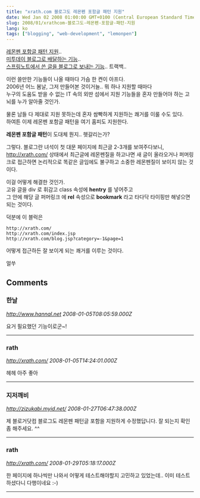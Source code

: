 ```yaml
---
title: "xrath.com 블로그도 레몬펜 포함글 패턴 지원"
date: Wed Jan 02 2008 01:00:00 GMT+0100 (Central European Standard Time)
slug: 2008/01/xrathcom-블로그도-레몬펜-포함글-패턴-지원
lang: ko
tags: ["blogging", "web-development", "lemonpen"]
---
```


[레몬펜 포함글 패턴 지원](http://lemonpen.springnote.com/pages/685640.xhtml)..  
[미투데이 블로그로 배달하는 기능](http://www.openonweb.com/mashupcontent/%EB%AF%B8%ED%88%AC%EB%8D%B0%EC%9D%B4-%EB%B8%94%EB%A1%9C%EA%B7%B8-%EA%B8%80%EB%B0%B0%EB%8B%AC)..   
[스프링노트에서 쓴 글을 블로그로 보내는 기능](http://help.springnote.com/pages/229046)..
트랙백..

이런 쓸만한 기능들이 나올 때마다 가슴 한 켠이 아프다.  
2006년 어느 봄날, 그저 만들어본 것이거늘.. 뭐 하나 지원할 때마다   
누구의 도움도 받을 수 없는 IT 속의 외딴 섬에서 지원 기능들을 혼자 만들어야 하는 고뇌를 누가 알아줄 것인가.

물론 남들 다 제대로 지원 못하는데 혼자 쌈빡하게 지원하는 쾌거를 이룰 수도 있다.   
하여튼 이제 레몬펜 포함글 패턴을 여기 홈피도 지원한다.

**레몬펜 포함글 패턴**이 도대체 뭔지.. 헷갈리는가?

그렇다. 블로그란 녀석이 첫 대문 페이지에 최근글 2-3개를 보여주다보니,   
http://xrath.com/ 상태에서 최근글에 레몬펜질을 하고나면 새 글이 올라오거나 퍼머링크로 접근하면 논리적으로 똑같은 글임에도 불구하고 소중한 레몬펜질이 보이지 않는 것이다.

이걸 어떻게 해결한 것인가.  
고유 글을 div 로 휘감고 class 속성에 **hentry** 를 넣어주고   
그 안에 해당 글 퍼머링크 에 **rel** 속성으로 **bookmark** 라고 타다닥 타이핑만 해넣으면 되는 것이다.

덕분에 이 블럭은 

```
http://xrath.com/
http://xrath.com/index.jsp
http://xrath.com/blog.jsp?category=-1&page=1
```

어떻게 접근하든 잘 보이게 되는 쾌거를 이루는 것이다.

얼쑤

## Comments

### 한날
*http://www.hannal.net*
*2008-01-05T08:05:59.000Z*

요거 필요했던 기능이로군~!

---

### rath
*http://xrath.com/*
*2008-01-05T14:24:01.000Z*

헤헤 아주 좋아

---

### 지저깨비
*http://zizukabi.myid.net/*
*2008-01-27T06:47:38.000Z*

제 블로거닷컴 블로그도 레몬펜 패턴글 포함을 지원하게 수정했답니다.
잘 되는지 확인 좀 해주세요. ^^

---

### rath
*http://xrath.com/*
*2008-01-29T05:18:17.000Z*

한 페이지에 하나씩만 나와서 어떻게 테스트해야할지 고민하고 있었는데..
이미 테스트 하셨다니 다행이네요 :-)

---
